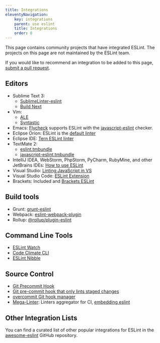 ```yaml
---
title: Integrations
eleventyNavigation:
    key: integrations
    parent: use eslint
    title: Integrations
    order: 8
---
```


This page contains community projects that have integrated ESLint. The projects on this page are not maintained by the ESLint team.

If you would like to recommend an integration to be added to this page, [submit a pull request](../contribute/pull-requests).

## Editors

- Sublime Text 3:
    - [SublimeLinter-eslint](https://github.com/SublimeLinter/SublimeLinter-eslint)
    - [Build Next](https://github.com/albertosantini/sublimetext-buildnext)
- Vim:
    - [ALE](https://github.com/dense-analysis/ale)
    - [Syntastic](https://github.com/vim-syntastic/syntastic/tree/master/syntax_checkers/javascript)
- Emacs: [Flycheck](http://www.flycheck.org/) supports ESLint with the [javascript-eslint](http://www.flycheck.org/en/latest/languages.html#javascript) checker.
- Eclipse Orion: ESLint is the [default linter](https://dev.eclipse.org/mhonarc/lists/orion-dev/msg02718.html)
- Eclipse IDE: [Tern ESLint linter](https://github.com/angelozerr/tern.java/wiki/Tern-Linter-ESLint)
- TextMate 2:
    - [eslint.tmbundle](https://github.com/ryanfitzer/eslint.tmbundle)
    - [javascript-eslint.tmbundle](https://github.com/natesilva/javascript-eslint.tmbundle)
- IntelliJ IDEA, WebStorm, PhpStorm, PyCharm, RubyMine, and other JetBrains IDEs: [How to use ESLint](https://www.jetbrains.com/help/webstorm/eslint.html)
- Visual Studio: [Linting JavaScript in VS](https://learn.microsoft.com/en-us/visualstudio/javascript/linting-javascript?view=vs-2022)
- Visual Studio Code: [ESLint Extension](https://marketplace.visualstudio.com/items?itemName=dbaeumer.vscode-eslint)
- Brackets: Included and [Brackets ESLint](https://github.com/brackets-userland/brackets-eslint)

## Build tools

- Grunt: [grunt-eslint](https://www.npmjs.com/package/grunt-eslint)
- Webpack: [eslint-webpack-plugin](https://www.npmjs.com/package/eslint-webpack-plugin)
- Rollup: [@rollup/plugin-eslint](https://www.npmjs.com/package/@rollup/plugin-eslint)

## Command Line Tools

- [ESLint Watch](https://www.npmjs.com/package/eslint-watch)
- [Code Climate CLI](https://github.com/codeclimate/codeclimate)
- [ESLint Nibble](https://github.com/IanVS/eslint-nibble)

## Source Control

- [Git Precommit Hook](https://coderwall.com/p/zq8jlq/eslint-pre-commit-hook)
- [Git pre-commit hook that only lints staged changes](https://gist.github.com/dahjelle/8ddedf0aebd488208a9a7c829f19b9e8)
- [overcommit Git hook manager](https://github.com/brigade/overcommit)
- [Mega-Linter](https://megalinter.io/latest/): Linters aggregator for CI, [embedding eslint](https://megalinter.io/latest/descriptors/javascript_eslint/)

## Other Integration Lists

You can find a curated list of other popular integrations for ESLint in the [awesome-eslint](https://github.com/dustinspecker/awesome-eslint) GitHub repository.
